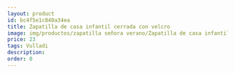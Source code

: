```yaml
---
layout: product
id: bc4f5e1c840a34ea
title: Zapatilla de casa infantil cerrada con velcro 
image: img/productos/zapatilla señora verano/Zapatilla de casa infantil cerrada con velcro =23=Vulladi.webp
price: 23
tags: Vulladi
description: 
order: 0
---
```

